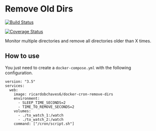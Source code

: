 # Remove Old Dirs

[![Build Status](https://travis-ci.org/ricardochaves/docker_cron_remove_old_dirs.svg?branch=master)](https://travis-ci.org/ricardochaves/docker_cron_remove_old_dirs)

[![Coverage Status](https://coveralls.io/repos/github/ricardochaves/docker_cron_remove_old_dirs/badge.svg?branch=master)](https://coveralls.io/github/ricardochaves/docker_cron_remove_old_dirs?branch=master)

Monitor multiple directories and remove all directories older than X times.

## How to use

You just need to create a ```docker-compose.yml``` with the following configuration.


```
version: "3.5"
services:
  web:
    image: ricardobchaves6/docker-cron-remove-dirs
    environment:
      - SLEEP_TIME_SECONDS=2
      - TIME_TO_REMOVE_SECONDS=2
    volumes:
      - ./to_watch_1:/watch
      - ./to_watch_2:/watch
    command: ["/cron/script.sh"]
```